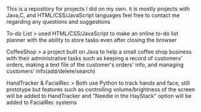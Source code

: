 This is a repository for projects I did on my own. it is mostly projects with Java,C, and HTML/CSS/JavaScript languages
feel free to contact me regarding any questions and suggestions 


To-do List > used HTML/CSS/JavaScript to make an online to-do list planner with the ability to store tasks even after closing the browser

CoffeeShop > a project built on Java to help a small coffee shop business with their administrative tasks such as keeping a record of customers' orders, making a text file of the customer's orders' info, and managing customers' info(add/delete/search)

HandTracker & FacialRec > Both use Python to track hands and face, still prototype but features such as controlling volume/brightness of the screen will be added to HandTracker and "Needle in the HayStack" option will be added to FacialRec systems
